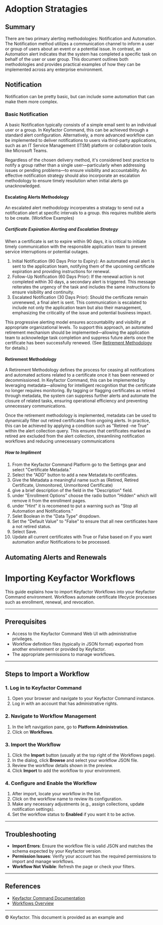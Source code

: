 # Adoption Stratagies
## Summary
There are two primary alerting methodologies: Notification and Automation. The Notification method utilizes a communication channel to inform a user or group of users about an event or a potential issue. In contrast, an Automation alert indicates that the system has completed a specific task on behalf of the user or user group. This document outlines both methodologies and provides practical examples of how they can be implemented across any enterprise environment.

## Notification
Notification can be pretty basic, but can include some automation that can make them more complex.
### Basic Notification
A basic Notification typically consists of a simple email sent to an individual user or a group. In Keyfactor Command, this can be achieved through a standard alert configuration. Alternatively, a more advanced workflow can be implemented to deliver notifications to users via third-party applications, such as an IT Service Management (ITSM) platform or collaboration tools like Microsoft Teams.

Regardless of the chosen delivery method, it's considered best practice to notify a group rather than a single user—particularly when addressing issues or pending problems—to ensure visibility and accountability. An effective notification strategy should also incorporate an escalation methodology to ensure timely resolution when initial alerts go unacknowledged.
#### Escalating Alerts Methodology
An escalated alert methodology incorperates a stratagy to send out a notification alert at specific intervals to a group.  this requires multible alerts to be create. (Workflow Examples)
##### Certificate Expiration Alerting and Escalation Strategy
When a certificate is set to expire within 90 days, it is critical to initiate timely communication with the responsible application team to prevent service interruptions or potential outages.
1. Initial Notification (90 Days Prior to Expiry):
An automated email alert is sent to the application team, notifying them of the upcoming certificate expiration and providing instructions for renewal.
2. Follow-Up Notification (60 Days Prior):
If the renewal action is not completed within 30 days, a secondary alert is triggered. This message reiterates the urgency of the task and includes the same instructions to ensure visibility and continuity.
3.  Escalated Notification (30 Days Prior):
Should the certificate remain unrenewed, a final alert is sent. This communication is escalated to include not only the application team but also their management, emphasizing the criticality of the issue and potential business impact.

This progressive alerting model ensures accountability and visibility at appropriate organizational levels. To support this approach, an automated retirement mechanism should be implemented—allowing the application team to acknowledge task completion and suppress future alerts once the certificate has been successfully renewed. (See [Retirement Methodology](/AdoptionStrategies/README#retirement-methodology) for details.)
#### Retirement Methodology
A Retirement Methodology defines the process for ceasing all notifications and automated actions related to a certificate once it has been renewed or decommissioned. In Keyfactor Command, this can be implemented by leveraging metadata—allowing for intelligent recognition that the certificate no longer requires monitoring. By tagging or flagging certificates as retired through metadata, the system can suppress further alerts and automate the closure of related tasks, ensuring operational efficiency and preventing unnecessary communications.

Once the retirement methodology is implemented, metadata can be used to dynamically filter out retired certificates from ongoing alerts. In practice, this can be achieved by applying a condition such as "Retired -ne True" within the alert collection query. This ensures that certificates marked as retired are excluded from the alert collection, streamlining notification workflows and reducing unnecessary communications

##### How to Impliment
1. From the Keyfactor Command Platform go to the Settings gear and select "Certificate Metadata."
2. Select the "ADD" button to add a new Metadata to certificates.
3. Give the Metadata a meaningful name such as (Retired, Retired Certificate, Unmonitored, Unmoritored Certificate)
4. give a brief description of the field in the "Description" field.
5. under "Enrollment Options" choose the radio button "Hidden" which will remove it from the enrollment pages.
6. under "Hint" it is recomened to put a warning such as "Stop all Automation and Notifications."
7. Selet Boolean in the "Data Type" dropdown.
8. Set the "Default Value" to "False" to ensure that all new certificates have a not retired status. 
9. Select Save.
10. Update all current certificates with True or False based on if you want automation and\or Notifications to be processed.
## Automating Alerts and Renewals

# Importing Keyfactor Workflows

This guide explains how to import Keyfactor Workflows into your Keyfactor Command environment. Workflows automate certificate lifecycle processes such as enrollment, renewal, and revocation.

---

## Prerequisites

- Access to the Keyfactor Command Web UI with administrative privileges.
- Workflow definition files (typically in JSON format) exported from another environment or provided by Keyfactor.
- The appropriate permissions to manage workflows.

---

## Steps to Import a Workflow

### 1. Log in to Keyfactor Command

1. Open your browser and navigate to your Keyfactor Command instance.
2. Log in with an account that has administrative rights.

### 2. Navigate to Workflow Management

1. In the left navigation pane, go to **Platform Administration**.
2. Click on **Workflows**.

### 3. Import the Workflow

1. Click the **Import** button (usually at the top right of the Workflows page).
2. In the dialog, click **Browse** and select your workflow JSON file.
3. Review the workflow details shown in the preview.
4. Click **Import** to add the workflow to your environment.

### 4. Configure and Enable the Workflow

1. After import, locate your workflow in the list.
2. Click on the workflow name to review its configuration.
3. Make any necessary adjustments (e.g., assign collections, update notification settings).
4. Set the workflow status to **Enabled** if you want it to be active.

---

## Troubleshooting

- **Import Errors**: Ensure the workflow file is valid JSON and matches the schema expected by your Keyfactor version.
- **Permission Issues**: Verify your account has the required permissions to import and manage workflows.
- **Workflow Not Visible**: Refresh the page or check your filters.

---

## References

- [Keyfactor Command Documentation](https://software.keyfactor.com)
- [Workflows Overview](https://software.keyfactor.com/Content/Workflow/Workflows.htm)

---

© Keyfactor. This document is provided as an example and